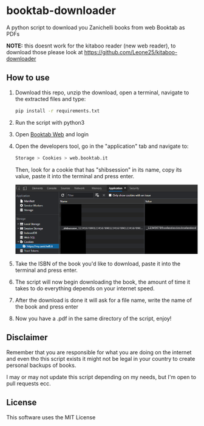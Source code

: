 # booktab-downloader

A python script to download you Zanichelli books from web Booktab as PDFs

**NOTE:** this doesnt work for the kitaboo reader (new web reader), to download those please look at https://github.com/Leone25/kitaboo-downloader

## How to use

1. Download this repo, unzip the download, open a terminal, navigate to the extracted files and type:

    ```bash
    pip install -r requirements.txt
    ```

2. Run the script with python3
3. Open [Booktab Web](http://web.booktab.it/) and login
4. Open the developers tool, go in the "application" tab and navigate to:

    ```bash
    Storage > Cookies > web.booktab.it
    ```

    Then, look for a cookie that has "shibsession" in its name, copy its value, paste it into the terminal and press enter.

    ![Cookie Image Reference](cookie.png)
5. Take the ISBN of the book you'd like to download, paste it into the terminal and press enter.
6. The script will now begin downloading the book, the amount of time it takes to do everything depends on your internet speed.
7. After the download is done it will ask for a file name, write the name of the book and press enter
8. Now you have a .pdf in the same directory of the script, enjoy!

## Disclaimer

Remember that you are responsible for what you are doing on the internet and even tho this script exists it might not be legal in your country to create personal backups of books.

I may or may not update this script depending on my needs, but I'm open to pull requests ecc.

## License

This software uses the MIT License
